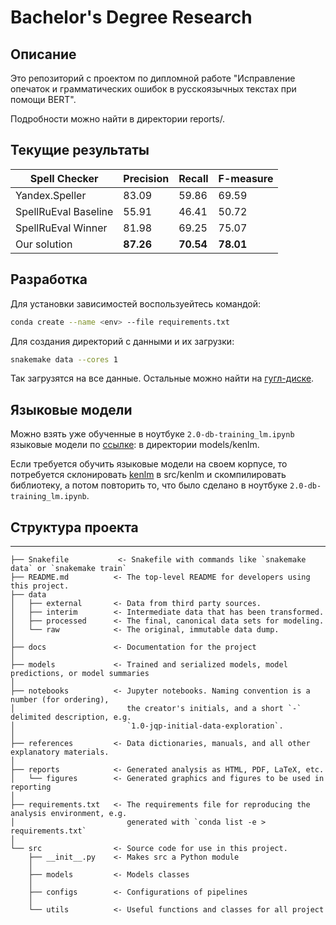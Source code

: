 # Bachelor's Degree Research

## Описание

Это репозиторий с проектом по дипломной работе "Исправление опечаток и грамматических ошибок в русскоязычных текстах при помощи BERT".

Подробности можно найти в директории reports/.

## Текущие результаты

| Spell Checker        | Precision | Recall    | F-measure |
| -------------------- | --------- | --------- | --------- |
| Yandex.Speller       | 83.09     | 59.86     | 69.59     |
| SpellRuEval Baseline | 55.91     | 46.41     | 50.72     |
| SpellRuEval Winner   | 81.98     | 69.25     | 75.07     |
| Our solution         | **87.26** | **70.54** | **78.01** |


## Разработка

Для установки зависимостей воспользуейтесь командой:
```bash
conda create --name <env> --file requirements.txt
```

Для создания директорий с данными и их загрузки:
```bash
snakemake data --cores 1
```

Так загрузятся на все данные. Остальные можно найти на [гугл-диске](https://drive.google.com/drive/folders/1iUR-SiMzbZkuHAAzJZLfiO9q7rIze2GI?usp=sharing).


## Языковые модели

Можно взять уже обученные в ноутбуке `2.0-db-training_lm.ipynb` языковые модели по [ссылке](https://drive.google.com/drive/folders/1iUR-SiMzbZkuHAAzJZLfiO9q7rIze2GI?usp=sharing): в директории models/kenlm.

Если требуется обучить языковые модели на своем корпусе, то потребуется склонировать [kenlm](https://github.com/kpu/kenlm) в src/kenlm и скомпилировать библиотеку, а потом повторить то, что было сделано в ноутбуке `2.0-db-training_lm.ipynb`.


## Структура проекта

------------

    ├── Snakefile           <- Snakefile with commands like `snakemake data` or `snakemake train`
    ├── README.md          <- The top-level README for developers using this project.
    ├── data
    │   ├── external       <- Data from third party sources.
    │   ├── interim        <- Intermediate data that has been transformed.
    │   ├── processed      <- The final, canonical data sets for modeling.
    │   └── raw            <- The original, immutable data dump.
    │
    ├── docs               <- Documentation for the project
    │
    ├── models             <- Trained and serialized models, model predictions, or model summaries
    │
    ├── notebooks          <- Jupyter notebooks. Naming convention is a number (for ordering),
    │                         the creator's initials, and a short `-` delimited description, e.g.
    │                         `1.0-jqp-initial-data-exploration`.
    │
    ├── references         <- Data dictionaries, manuals, and all other explanatory materials.
    │
    ├── reports            <- Generated analysis as HTML, PDF, LaTeX, etc.
    │   └── figures        <- Generated graphics and figures to be used in reporting
    │
    ├── requirements.txt   <- The requirements file for reproducing the analysis environment, e.g.
    │                         generated with `conda list -e > requirements.txt`
    │
    └── src                <- Source code for use in this project.
        ├── __init__.py    <- Makes src a Python module
        │
        ├── models         <- Models classes
        │
        ├── configs        <- Configurations of pipelines 
        │
        └── utils          <- Useful functions and classes for all project
